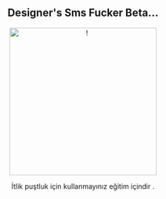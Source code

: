 <div align="center">
<h2> Designer's Sms Fucker Beta... </></h2>
</div>

<div align="center" width="50">

<img src="https://assets-v2.lottiefiles.com/a/32c480f4-1151-11ee-96a3-472f89471f15/ItEDif4YPb.gif" alt="!" width="300"/>

</div>

<div align="center">

İtlik puştluk için kullanmayınız eğitim içindir . <br>
